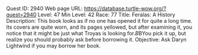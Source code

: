 Quest ID: 2940
Web page URL: https://database.turtle-wow.org/?quest=2940
Level: 47
Min Level: 42
Race: 77
Title: Feralas: A History
Description: This book looks as if no one has opened it for quite a long time. Its covers are quite worn, and its pages yellowed, but after examining it, you notice that it might be just what Troyas is looking for.$B$BYou pick it up, but realize you should probably ask before borrowing it.
Objective: Ask Daryn Lightwind if you may borrow her book.
